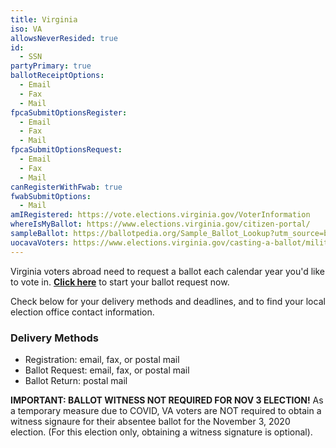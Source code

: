 ```yaml
---
title: Virginia
iso: VA
allowsNeverResided: true
id:
  - SSN
partyPrimary: true
ballotReceiptOptions:
  - Email
  - Fax
  - Mail
fpcaSubmitOptionsRegister:
  - Email
  - Fax
  - Mail
fpcaSubmitOptionsRequest:
  - Email
  - Fax
  - Mail
canRegisterWithFwab: true
fwabSubmitOptions:
  - Mail
amIRegistered: https://vote.elections.virginia.gov/VoterInformation
whereIsMyBallot: https://www.elections.virginia.gov/citizen-portal/
sampleBallot: https://ballotpedia.org/Sample_Ballot_Lookup?utm_source=ballotpedia&utm_campaign=sample_ballot_frontpage
uocavaVoters: https://www.elections.virginia.gov/casting-a-ballot/military-overseas/index.html
---
```

Virginia voters abroad need to request a ballot each calendar year you'd like to vote in. [**Click here**](https://www.votefromabroad.org) to start your ballot request now.

Check below for your delivery methods and deadlines, and to find your local election office contact information.

### Delivery Methods

* Registration: email, fax, or postal mail
* Ballot Request: email, fax, or postal mail
* Ballot Return: postal mail

**IMPORTANT: BALLOT WITNESS NOT REQUIRED FOR NOV 3 ELECTION!** As a temporary measure due to COVID, VA voters are NOT required to obtain a witness signaure for their absentee ballot for the November 3, 2020 election. (For this election only, obtaining a witness signature is optional).